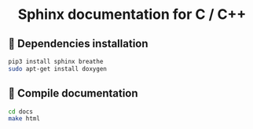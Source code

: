 <div align="center">

# Sphinx documentation for C / C++

</div>

## :wrench: Dependencies installation

```sh
pip3 install sphinx breathe
sudo apt-get install doxygen
```

## :rocket: Compile documentation

```sh
cd docs
make html
```